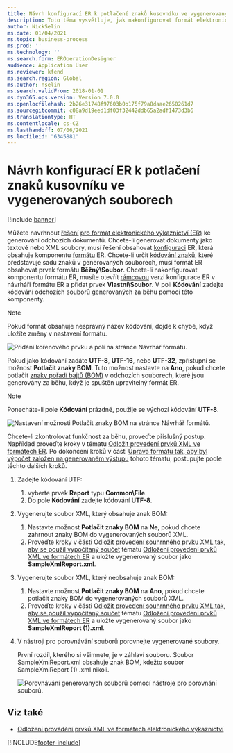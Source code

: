 ```yaml
---
title: Návrh konfigurací ER k potlačení znaků kusovníku ve vygenerovaných souborech
description: Toto téma vysvětluje, jak nakonfigurovat formát elektronického výkaznictví (ER) pro generování sestav, které potlačují znaky značka pořadí bajtů (BOM).
author: NickSelin
ms.date: 01/04/2021
ms.topic: business-process
ms.prod: ''
ms.technology: ''
ms.search.form: EROperationDesigner
audience: Application User
ms.reviewer: kfend
ms.search.region: Global
ms.author: nselin
ms.search.validFrom: 2018-01-01
ms.dyn365.ops.version: Version 7.0.0
ms.openlocfilehash: 2b26e31748f97603b0b175f79a8daae2650261d7
ms.sourcegitcommit: c08a9d19eed1df03f32442ddb65a2adf1473d3b6
ms.translationtype: HT
ms.contentlocale: cs-CZ
ms.lasthandoff: 07/06/2021
ms.locfileid: "6345881"
---
```

# <a name="design-er-configurations-to-suppress-bom-characters-in-generated-files"></a>Návrh konfigurací ER k potlačení znaků kusovníku ve vygenerovaných souborech

[!include [banner](../includes/banner.md)]

Můžete navrhnout [řešení](general-electronic-reporting.md) [pro formát elektronického výkaznictví (ER)](er-quick-start1-new-solution.md) ke generování odchozích dokumentů. Chcete-li generovat dokumenty jako textové nebo XML soubory, musí řešení obsahovat [konfiguraci](general-electronic-reporting.md#Configuration) ER, která obsahuje komponentu [formátu](general-electronic-reporting.md#FormatComponentOutbound) ER. Chcete-li určit [kódování znaků](/windows/win32/intl/character-sets), které představuje sadu znaků v generovaných souborech, musí formát ER obsahovat prvek formátu **Běžný\\Soubor**. Chcete-li nakonfigurovat komponentu formátu ER, musíte otevřít [rámcovou](general-electronic-reporting.md#component-versioning) verzi konfigurace ER v návrháři formátu ER a přidat prvek **Vlastní\\Soubor**. V poli **Kódování** zadejte kódování odchozích souborů generovaných za běhu pomocí této komponenty.

> [!NOTE]
> Pokud formát obsahuje nesprávný název kódování, dojde k chybě, když uložíte změny v nastavení formátu.

![Přidání kořenového prvku a polí na stránce Návrhář formátu.](./media/er-suppress-bom-characters-image1.gif)

Pokud jako kódování zadáte **UTF-8**, **UTF-16**, nebo **UTF-32**, zpřístupní se možnost **Potlačit znaky BOM**. Tuto možnost nastavte na **Ano**, pokud chcete potlačit [znaky pořadí bajtů (BOM)](/globalization/encoding/byte-order-mark) v odchozích souborech, které jsou generovány za běhu, když je spuštěn upravitelný formát ER.

> [!NOTE]
> Ponecháte-li pole **Kódování** prázdné, použije se výchozí kódování **UTF-8**.

![Nastavení možnosti Potlačit znaky BOM na stránce Návrhář formátů.](./media/er-suppress-bom-characters-image2.gif)

Chcete-li zkontrolovat funkčnost za běhu, proveďte příslušný postup. Například proveďte kroky v tématu [Odložit provedení prvků XML ve formátech ER](er-defer-xml-element.md). Po dokončení kroků v části [Úprava formátu tak, aby byl výpočet založen na generovaném výstupu](er-defer-xml-element.md#modify-the-format-so-that-the-calculation-is-based-on-generated-output) tohoto tématu, postupujte podle těchto dalších kroků.

1. Zadejte kódování UTF:

    1. vyberte prvek **Report** typu **Common\\File**.
    2. Do pole **Kódování** zadejte kódování **UTF-8**.

2. Vygenerujte soubor XML, který obsahuje znak BOM:

    1. Nastavte možnost **Potlačit znaky BOM** na **Ne**, pokud chcete zahrnout znaky BOM do vygenerovaných souborů XML.
    2. Proveďte kroky v části [Odložit provedení souhrnného prvku XML tak, aby se použil vypočítaný součet](er-defer-xml-element.md#defer-the-execution-of-the-summary-xml-element-so-that-the-calculated-total-is-used) tématu [Odložení provedení prvků XML ve formátech ER](er-defer-xml-element.md) a uložte vygenerovaný soubor jako **SampleXmlReport.xml**.

3. Vygenerujte soubor XML, který neobsahuje znak BOM:

    1. Nastavte možnost **Potlačit znaky BOM** na **Ano**, pokud chcete potlačit znaky BOM do vygenerovaných souborů XML.
    2. Proveďte kroky v části [Odložit provedení souhrnného prvku XML tak, aby se použil vypočítaný součet](er-defer-xml-element.md#defer-the-execution-of-the-summary-xml-element-so-that-the-calculated-total-is-used) tématu [Odložení provedení prvků XML ve formátech ER](er-defer-xml-element.md) a uložte vygenerovaný soubor jako **SampleXmlReport (1).xml**.

4. V nástroji pro porovnávání souborů porovnejte vygenerované soubory.

    První rozdíl, kterého si všimnete, je v záhlaví souboru. Soubor SampleXmlReport.xml obsahuje znak BOM, kdežto soubor SampleXmlReport (1) .xml nikoli.

    ![Porovnávání generovaných souborů pomocí nástroje pro porovnání souborů.](./media/er-suppress-bom-characters-image3.png)

## <a name="see-also"></a>Viz také

- [Odložení provádění prvků XML ve formátech elektronického výkaznictví](er-defer-xml-element.md)


[!INCLUDE[footer-include](../../../includes/footer-banner.md)]